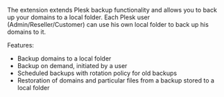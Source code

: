 The extension extends Plesk backup functionality and allows you to back up your domains to a local folder.
Each Plesk user (Admin/Reseller/Customer) can use his own local folder to back up his domains to it.

Features:

- Backup domains to a local folder
- Backup on demand, initiated by a user
- Scheduled backups with rotation policy for old backups
- Restoration of domains and particular files from a backup stored to a local folder

